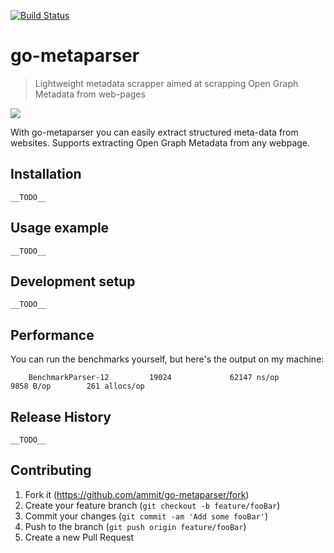 [![Build Status](https://travis-ci.com/ammit/go-metaparser.svg?branch=master)](https://travis-ci.com/ammit/go-metaparser)

# go-metaparser

> Lightweight metadata scrapper aimed at scrapping Open Graph Metadata from web-pages

![](https://repository-images.githubusercontent.com/256327777/b9713100-8055-11ea-8d30-ca9ecc6e881b)

With go-metaparser you can easily extract structured meta-data from websites. Supports extracting Open Graph Metadata from any webpage.

## Installation

    __TODO__

## Usage example

    __TODO__

## Development setup

    __TODO__

## Performance

You can run the benchmarks yourself, but here's the output on my machine:

```text
    BenchmarkParser-12         19024             62147 ns/op            9858 B/op        261 allocs/op
```

## Release History

    __TODO__

## Contributing

1. Fork it (<https://github.com/ammit/go-metaparser/fork>)
2. Create your feature branch (`git checkout -b feature/fooBar`)
3. Commit your changes (`git commit -am 'Add some fooBar'`)
4. Push to the branch (`git push origin feature/fooBar`)
5. Create a new Pull Request
